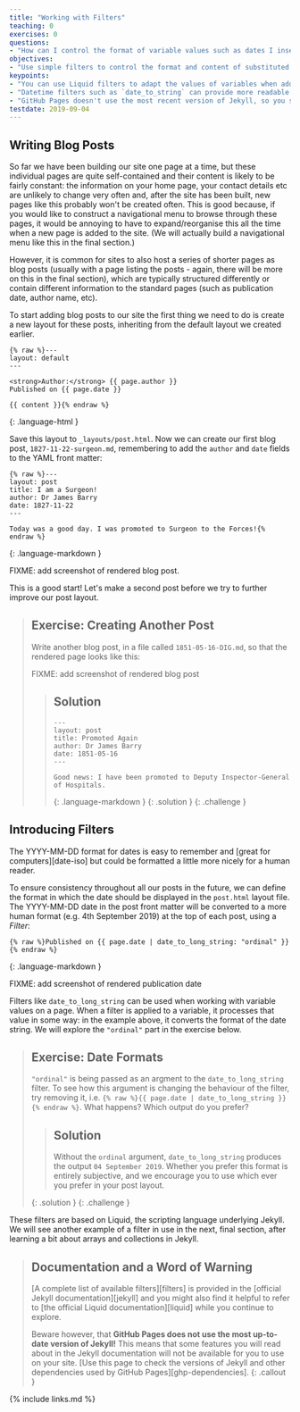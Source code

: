 ```yaml
---
title: "Working with Filters"
teaching: 0
exercises: 0
questions:
- "How can I control the format of variable values such as dates I insert them into a page?"
objectives:
- "Use simple filters to control the format and content of substituted values."
keypoints:
- "You can use Liquid filters to adapt the values of variables when adding them into your pages."
- "Datetime filters such as `date_to_string` can provide more readable timestamps on your pages and posts."
- "GitHub Pages doesn't use the most recent version of Jekyll, so you should avoid the features added most recently."
testdate: 2019-09-04
---
```


## Writing Blog Posts

So far we have been building our site one page at a time,
but these individual pages are quite self-contained and their content
is likely to be fairly constant:
the information on your home page, your contact details etc
are unlikely to change very often and,
after the site has been built,
new pages like this probably won't be created often.
This is good because,
if you would like to construct a navigational menu
to browse through these pages,
it would be annoying to have to expand/reorganise this all the time
when a new page is added to the site.
(We will actually build a navigational menu like this in the final section.)

However, it is common for sites to also host a series of shorter pages
as blog posts
(usually with a page listing the posts - again,
there will be more on this in the final section),
which are typically structured differently or contain different information
to the standard pages (such as publication date, author name, etc).

To start adding blog posts to our site
the first thing we need to do is create a new layout for these posts,
inheriting from the default layout we created earlier.

~~~
{% raw %}---
layout: default
---

<strong>Author:</strong> {{ page.author }}
Published on {{ page.date }}

{{ content }}{% endraw %}
~~~
{: .language-html }

Save this layout to `_layouts/post.html`.
Now we can create our first blog post, `1827-11-22-surgeon.md`,
remembering to add the `author` and `date` fields
to the YAML front matter:

~~~
{% raw %}---
layout: post
title: I am a Surgeon!
author: Dr James Barry
date: 1827-11-22
---

Today was a good day. I was promoted to Surgeon to the Forces!{% endraw %}
~~~
{: .language-markdown }

FIXME: add screenshot of rendered blog post.

This is a good start! Let's make a second post before we try to further improve
our post layout.

> ## Exercise: Creating Another Post
>
> Write another blog post, in a file called `1851-05-16-DIG.md`,
> so that the rendered page looks like this:
>
> FIXME: add screenshot of rendered blog post
>
> > ## Solution
> >
> > ~~~
> > ---
> > layout: post
> > title: Promoted Again
> > author: Dr James Barry
> > date: 1851-05-16
> > ---
> >
> > Good news: I have been promoted to Deputy Inspector-General of Hospitals.
> > ~~~
> > {: .language-markdown }
> {: .solution }
{: .challenge }


## Introducing Filters

The YYYY-MM-DD format for dates is easy to remember and
[great for computers][date-iso]
but could be formatted a little more nicely for a human reader.

To ensure consistency throughout all our posts in the future,
we can define the format in which the date should be displayed in the `post.html`
layout file.
The YYYY-MM-DD date in the post front matter will be converted to
a more human format (e.g. 4th September 2019) at the top of each post,
using a _Filter_:

~~~
{% raw %}Published on {{ page.date | date_to_long_string: "ordinal" }}{% endraw %}
~~~
{: .language-markdown }

FIXME: add screenshot of rendered publication date

Filters like `date_to_long_string` can be used when
working with variable values on a page.
When a filter is applied to a variable, it processes that value in some way:
in the example above, it converts the format of the date string.
We will explore the `"ordinal"` part in the exercise below.


> ## Exercise: Date Formats
>
> `"ordinal"` is being passed as an argment to the `date_to_long_string` filter.
> To see how this argument is changing the behaviour of the filter,
> try removing it, i.e.
> `{% raw %}{{ page.date | date_to_long_string }}{% endraw %}`.
> What happens?
> Which output do you prefer?
>
> > ## Solution
> >
> > Without the `ordinal` argument, `date_to_long_string` produces the output
> > `04 September 2019`.
> > Whether you prefer this format is entirely subjective,
> > and we encourage you to use which ever you prefer in your post layout.
> >
> {: .solution }
{: .challenge }

These filters are based on Liquid,
the scripting language underlying Jekyll.
We will see another example of a filter in use in the next, final section,
after learning a bit about arrays and collections in Jekyll.

> ## Documentation and a Word of Warning
> [A complete list of available filters][filters]
> is provided in the [official Jekyll documentation][jekyll]
> and you might also find it helpful to refer to
> [the official Liquid documentation][liquid]
> while you continue to explore.
>
> Beware however, that
> **GitHub Pages does not use the most up-to-date version of Jekyll!**
> This means that some features you will read about in the Jekyll documentation
> will not be available for you to use on your site.
> [Use this page to check the versions of Jekyll and other dependencies used by GitHub Pages][ghp-dependencies].
{: .callout }

{% include links.md %}
